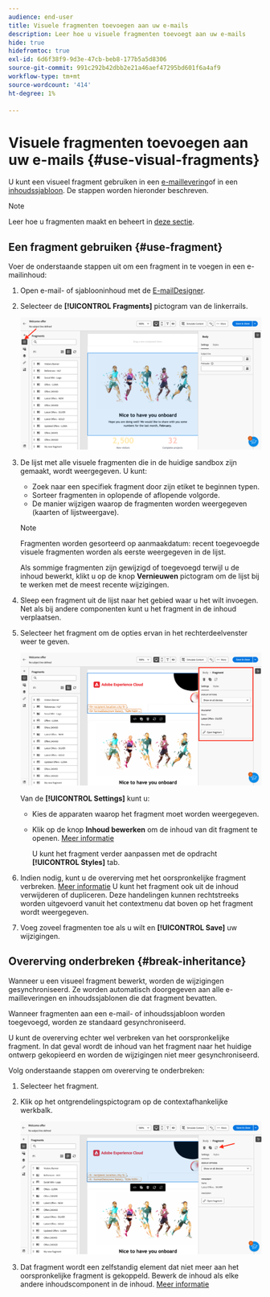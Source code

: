 ```yaml
---
audience: end-user
title: Visuele fragmenten toevoegen aan uw e-mails
description: Leer hoe u visuele fragmenten toevoegt aan uw e-mails
hide: true
hidefromtoc: true
exl-id: 6d6f38f9-9d3e-47cb-beb8-177b5a5d8306
source-git-commit: 991c292b42dbb2e21a46aef47295bd601f6a4af9
workflow-type: tm+mt
source-wordcount: '414'
ht-degree: 1%

---
```


# Visuele fragmenten toevoegen aan uw e-mails {#use-visual-fragments}

U kunt een visueel fragment gebruiken in een [e-maillevering](get-started-email-designer.md)of in een [inhoudssjabloon](use-email-templates.md). De stappen worden hieronder beschreven.


>[!NOTE]
>
>Leer hoe u fragmenten maakt en beheert in [deze sectie](fragments.md).


## Een fragment gebruiken {#use-fragment}

Voer de onderstaande stappen uit om een fragment in te voegen in een e-mailinhoud:

1. Open e-mail- of sjablooninhoud met de [E-mailDesigner](get-started-email-designer.md).

1. Selecteer de **[!UICONTROL Fragments]** pictogram van de linkerrails.

   ![](assets/fragments-in-designer.png)

1. De lijst met alle visuele fragmenten die in de huidige sandbox zijn gemaakt, wordt weergegeven. U kunt:

   * Zoek naar een specifiek fragment door zijn etiket te beginnen typen.
   * Sorteer fragmenten in oplopende of aflopende volgorde.
   * De manier wijzigen waarop de fragmenten worden weergegeven (kaarten of lijstweergave).

   >[!NOTE]
   >
   >Fragmenten worden gesorteerd op aanmaakdatum: recent toegevoegde visuele fragmenten worden als eerste weergegeven in de lijst.

   Als sommige fragmenten zijn gewijzigd of toegevoegd terwijl u de inhoud bewerkt, klikt u op de knop **Vernieuwen** pictogram om de lijst bij te werken met de meest recente wijzigingen.

1. Sleep een fragment uit de lijst naar het gebied waar u het wilt invoegen. Net als bij andere componenten kunt u het fragment in de inhoud verplaatsen.

1. Selecteer het fragment om de opties ervan in het rechterdeelvenster weer te geven.

   ![](assets/fragment-right-pane.png)

   Van de **[!UICONTROL Settings]** kunt u:

   * Kies de apparaten waarop het fragment moet worden weergegeven.
   * Klik op de knop **Inhoud bewerken** om de inhoud van dit fragment te openen. [Meer informatie](../email/fragments.md#edit-fragments)

     U kunt het fragment verder aanpassen met de opdracht **[!UICONTROL Styles]** tab.

1. Indien nodig, kunt u de overerving met het oorspronkelijke fragment verbreken. [Meer informatie](#break-inheritance)
U kunt het fragment ook uit de inhoud verwijderen of dupliceren. Deze handelingen kunnen rechtstreeks worden uitgevoerd vanuit het contextmenu dat boven op het fragment wordt weergegeven.

1. Voeg zoveel fragmenten toe als u wilt en **[!UICONTROL Save]** uw wijzigingen.

## Overerving onderbreken {#break-inheritance}

Wanneer u een visueel fragment bewerkt, worden de wijzigingen gesynchroniseerd. Ze worden automatisch doorgegeven aan alle e-mailleveringen en inhoudssjablonen die dat fragment bevatten.

Wanneer fragmenten aan een e-mail- of inhoudssjabloon worden toegevoegd, worden ze standaard gesynchroniseerd.

U kunt de overerving echter wel verbreken van het oorspronkelijke fragment. In dat geval wordt de inhoud van het fragment naar het huidige ontwerp gekopieerd en worden de wijzigingen niet meer gesynchroniseerd.

Volg onderstaande stappen om overerving te onderbreken:

1. Selecteer het fragment.

1. Klik op het ontgrendelingspictogram op de contextafhankelijke werkbalk.

   ![](assets/fragment-break-inheritance.png)

1. Dat fragment wordt een zelfstandig element dat niet meer aan het oorspronkelijke fragment is gekoppeld. Bewerk de inhoud als elke andere inhoudscomponent in de inhoud. [Meer informatie](content-components.md)
